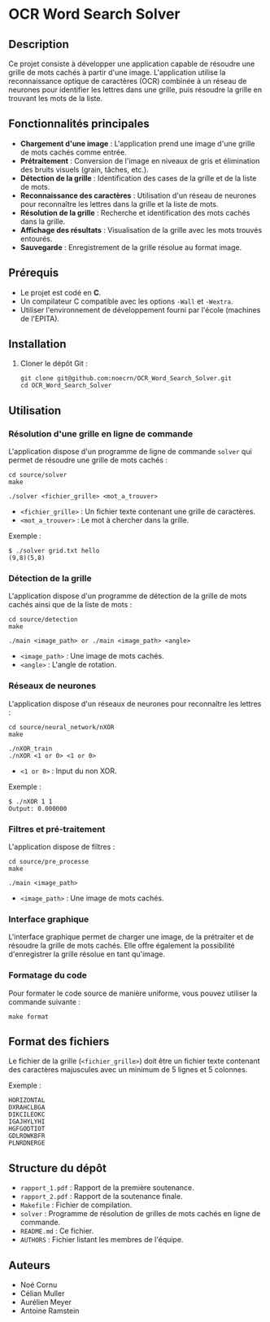 # OCR Word Search Solver

## Description
Ce projet consiste à développer une application capable de résoudre une grille de mots cachés à partir d'une image. L'application utilise la reconnaissance optique de caractères (OCR) combinée à un réseau de neurones pour identifier les lettres dans une grille, puis résoudre la grille en trouvant les mots de la liste.

## Fonctionnalités principales
- **Chargement d'une image** : L'application prend une image d'une grille de mots cachés comme entrée.
- **Prétraitement** : Conversion de l'image en niveaux de gris et élimination des bruits visuels (grain, tâches, etc.).
- **Détection de la grille** : Identification des cases de la grille et de la liste de mots.
- **Reconnaissance des caractères** : Utilisation d'un réseau de neurones pour reconnaître les lettres dans la grille et la liste de mots.
- **Résolution de la grille** : Recherche et identification des mots cachés dans la grille.
- **Affichage des résultats** : Visualisation de la grille avec les mots trouvés entourés.
- **Sauvegarde** : Enregistrement de la grille résolue au format image.

## Prérequis
- Le projet est codé en **C**.
- Un compilateur C compatible avec les options `-Wall` et `-Wextra`.
- Utiliser l'environnement de développement fourni par l'école (machines de l'EPITA).

## Installation
1. Cloner le dépôt Git :
   ```
   git clone git@github.com:noecrn/OCR_Word_Search_Solver.git
   cd OCR_Word_Search_Solver
## Utilisation
### Résolution d'une grille en ligne de commande
L'application dispose d'un programme de ligne de commande `solver` qui permet de résoudre une grille de mots cachés :
```
cd source/solver
make
```
```
./solver <fichier_grille> <mot_a_trouver>
```
- `<fichier_grille>` : Un fichier texte contenant une grille de caractères.
- `<mot_a_trouver>` : Le mot à chercher dans la grille.

Exemple :
```
$ ./solver grid.txt hello
(9,8)(5,8)
```
### Détection de la grille
L'application dispose d'un programme de détection de la grille de mots cachés ainsi que de la liste de mots :
```
cd source/detection
make
```
```
./main <image_path> or ./main <image_path> <angle>
```
- `<image_path>` : Une image de mots cachés.
- `<angle>` : L'angle de rotation.
### Réseaux de neurones
L'application dispose d'un réseaux de neurones pour reconnaître les lettres :
```
cd source/neural_network/nXOR
make
```
```
./nXOR_train
./nXOR <1 or 0> <1 or 0>
```
- `<1 or 0>` : Input du non XOR.

Exemple :
```
$ ./nXOR 1 1
Output: 0.000000
```
### Filtres et pré-traitement
L'application dispose de filtres :
```
cd source/pre_processe
make
```
```
./main <image_path>
```
- `<image_path>` : Une image de mots cachés.

### Interface graphique
L'interface graphique permet de charger une image, de la prétraiter et de résoudre la grille de mots cachés. Elle offre également la possibilité d'enregistrer la grille résolue en tant qu'image.

### Formatage du code
Pour formater le code source de manière uniforme, vous pouvez utiliser la commande suivante :
```
make format
```

## Format des fichiers
Le fichier de la grille (`<fichier_grille>`) doit être un fichier texte contenant des caractères majuscules avec un minimum de 5 lignes et 5 colonnes.

Exemple :
```
HORIZONTAL
DXRAHCLBGA
DIKCILEOKC
IGAJHYLYHI
HGFGODTIOT
GDLROWKBFR
PLNRDNERGE
```

## Structure du dépôt
- `rapport_1.pdf` : Rapport de la première soutenance.
- `rapport_2.pdf` : Rapport de la soutenance finale.
- `Makefile` : Fichier de compilation.
- `solver` : Programme de résolution de grilles de mots cachés en ligne de commande.
- `README.md` : Ce fichier.
- `AUTHORS` : Fichier listant les membres de l'équipe.

## Auteurs
- Noé Cornu
- Célian Muller
- Aurélien Meyer
- Antoine Ramstein
